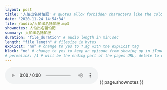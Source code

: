 ```yaml
---
layout: post
title: '人怕出名豬怕肥' # quotes allow forbidden characters like the colon
date: '2020-11-24 14:54:34'
file: /audio/人怕出名豬怕肥.mp3
shownotes: 人怕出名豬怕肥
summary: 人怕出名豬怕肥
duration: "file_duration" # audio length in min:sec
length: "file_length" # filesize in bytes
explicit: "no" # change to yes to flag with the explicit tag
block: "no" # change to yes to keep an episode from showing up in iTunes
# permalink: /1 # will be the ending part of the pages URL, delete to default to the title
---
```


<audio controls>
<source src="{{site.url}}{{site.baseurl}}{{ page.file }}" type="audio/x-mp3">
Your browser does not support the audio element.
</audio>
{{ page.shownotes }}
